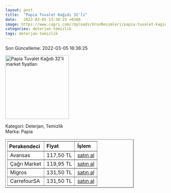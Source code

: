 ```yaml
---
layout: post
title:  "Papia Tuvalet Kağıdı 32'li"
date:   2022-03-05 13:36:25 +0300
image: https://www.cagri.com//Uploads/UrunResimleri/papia-tuvalet-kagidi-32li-9cc8ab.jpg
categories: deterjan-temizlik
tags: deterjan-temizlik
---
```


Son Güncelleme: 2022-03-05 16:36:25

<img src="https://www.cagri.com//Uploads/UrunResimleri/papia-tuvalet-kagidi-32li-9cc8ab.jpg" width="200" alt="Papia Tuvalet Kağıdı 32'li market fiyatları" />

Kategori: Deterjan, Temizlik
<br />
Marka: Papia

<table border="1" style="padding: 5px;width:80%;">
  <tr>
    <td style="padding: 5px;"><strong>Perakendeci</strong></td>
    <td><strong>Fiyat</strong></td>
    <td><strong>İşlem</strong></td>
  </tr>
  <tr>
              <td>Avansas</td>
              <td>117,50 TL</td>
              <td><a target="_blank" href="https://www.avansas.com/papia-tuvalet-kagidi-3-katli-32-li-paket-p-56614">satın al</a></td>
            </tr><tr>
              <td>Çağrı Market</td>
              <td>119,95 TL</td>
              <td><a target="_blank" href="https://www.cagri.com/papia-tuvalet-kagidi-32li">satın al</a></td>
            </tr><tr>
              <td>Migros</td>
              <td>131,50 TL</td>
              <td><a target="_blank" href="https://www.migros.com.tr/papia-tuvalet-kagidi-32li-3-katli-p-1d953b8">satın al</a></td>
            </tr><tr>
              <td>CarrefourSA</td>
              <td>131,50 TL</td>
              <td><a target="_blank" href="https://www.carrefoursa.com/papia-tuvalet-kagidi-32-li-b-side-p-30090226">satın al</a></td>
            </tr>
</table>
